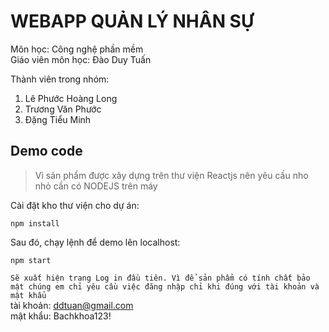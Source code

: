 # WEBAPP QUẢN LÝ NHÂN SỰ

Môn học: Công nghệ phần mềm </br>
Giáo viên môn học: Đào Duy Tuấn

Thành viên trong nhóm:
1. Lê Phước Hoàng Long
2. Trương Văn Phước
3. Đặng Tiểu Minh

## Demo code
> Vì sản phẩm được xây dựng trên thư viện Reactjs nên yêu cầu nho nhỏ cần có NODEJS trên máy

Cài đặt kho thư viện cho dự án:
```
npm install
``` 
Sau đó, chạy lệnh để demo lên localhost:
```
npm start
``` 

` Sẽ xuất hiện trang Log in đầu tiên. Vì để sản phẩm có tính chất bảo mật chúng em chỉ yêu cầu việc đăng nhập chỉ khi đúng với tài khoản và mật khẩu
`
</br>
tài khoản: ddtuan@gmail.com
</br>
mật khẩu: Bachkhoa123!

